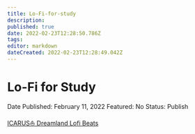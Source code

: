 ```yaml
---
title: Lo-Fi-for-study
description: 
published: true
date: 2022-02-23T12:28:50.786Z
tags: 
editor: markdown
dateCreated: 2022-02-23T12:28:49.042Z
---
```


# Lo-Fi for Study

Date Published: February 11, 2022
Featured: No
Status: Publish

[ICARUS⛵️ Dreamland Lofi Beats](https://youtu.be/k2BHWpf3Wms)